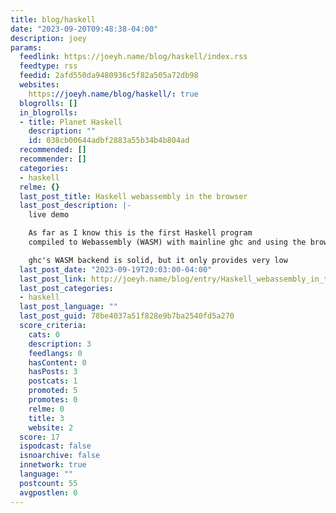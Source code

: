 ```yaml
---
title: blog/haskell
date: "2023-09-20T09:48:38-04:00"
description: joey
params:
  feedlink: https://joeyh.name/blog/haskell/index.rss
  feedtype: rss
  feedid: 2afd550da9480936c5f82a505a72db98
  websites:
    https://joeyh.name/blog/haskell/: true
  blogrolls: []
  in_blogrolls:
  - title: Planet Haskell
    description: ""
    id: 038cb00644adbf2883a55b34b4b804ad
  recommended: []
  recommender: []
  categories:
  - haskell
  relme: {}
  last_post_title: Haskell webassembly in the browser
  last_post_description: |-
    live demo

    As far as I know this is the first Haskell program
    compiled to Webassembly (WASM) with mainline ghc and using the browser DOM.

    ghc's WASM backend is solid, but it only provides very low
  last_post_date: "2023-09-19T20:03:00-04:00"
  last_post_link: http://joeyh.name/blog/entry/Haskell_webassembly_in_the_browser/
  last_post_categories:
  - haskell
  last_post_language: ""
  last_post_guid: 78be4037a51f828e9b7ba2540fd5a270
  score_criteria:
    cats: 0
    description: 3
    feedlangs: 0
    hasContent: 0
    hasPosts: 3
    postcats: 1
    promoted: 5
    promotes: 0
    relme: 0
    title: 3
    website: 2
  score: 17
  ispodcast: false
  isnoarchive: false
  innetwork: true
  language: ""
  postcount: 55
  avgpostlen: 0
---
```

